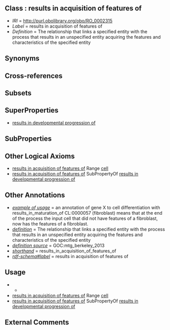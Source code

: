 
## Class : results in acquisition of features of

 * *IRI* = http://purl.obolibrary.org/obo/RO_0002315
 * *Label* = results in acquisition of features of
 * *Definition* = The relationship that links a specified entity with the process that results in an unspecified entity acquiring the features and characteristics of the specified entity

## Synonyms


## Cross-references


## Subsets


## SuperProperties

 * [results in developmental progression of](../../RO/95/RO_0002295.md)

## SubProperties


## Other Logical Axioms

 * [results in acquisition of features of](../../RO/15/RO_0002315.md) Range [cell](../../CL/00/CL_0000000.md)
 * [results in acquisition of features of](../../RO/15/RO_0002315.md) SubPropertyOf [results in developmental progression of](../../RO/95/RO_0002295.md)

## Other Annotations

 * *[example of usage](../../IAO/12/IAO_0000112.md)* = an annotation of gene X to cell differentiation with results_in_maturation_of CL:0000057 (fibroblast) means that at the end of the process the input cell that did not have features of a fibroblast, now has the features of a fibroblast.
 * *[definition](../../IAO/15/IAO_0000115.md)* = The relationship that links a specified entity with the process that results in an unspecified entity acquiring the features and characteristics of the specified entity
 * *[definition source](../../IAO/19/IAO_0000119.md)* = GOC:mtg_berkeley_2013
 * *[shorthand](../../nd/oboInOwl#shorthand.md)* = results_in_acquisition_of_features_of
 * *[rdf-schema#label](../../el/rdf-schema#label.md)* = results in acquisition of features of

## Usage

 * -
 * [results in acquisition of features of](../../RO/15/RO_0002315.md) Range [cell](../../CL/00/CL_0000000.md)
 * [results in acquisition of features of](../../RO/15/RO_0002315.md) SubPropertyOf [results in developmental progression of](../../RO/95/RO_0002295.md)

## External Comments


